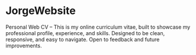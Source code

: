 # JorgeWebsite
Personal Web CV – This is my online curriculum vitae, built to showcase my professional profile, experience, and skills. Designed to be clean, responsive, and easy to navigate. Open to feedback and future improvements.
